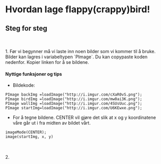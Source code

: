 # Hvordan lage flappy(crappy)bird!

## Steg for steg  

<br>
<br>
1. Før vi begynner må vi laste inn noen bilder som vi kommer til å bruke. Bilder kan lagres i variabeltypen `PImage`. Du kan copypaste koden nedenfor. Kopier linken for å se bildene.

#### Nyttige funksjoner og tips
* Bildekode:
``` processing
PImage backImg =loadImage("http://i.imgur.com/cXaR0vS.png");
PImage birdImg =loadImage("http://i.imgur.com/mw0ai3K.png");
PImage wallImg =loadImage("http://i.imgur.com/4SUsUuc.png");
PImage startImg=loadImage("http://i.imgur.com/U6KEwxe.png");
```
* For å tegne bildene. CENTER vil gjøre det slik at x og y koordinatene våre går ut i fra midten av bildet vårt.
``` processing
imageMode(CENTER);
image(startImg, x, y)
```

<br>
<br>
2. 
